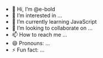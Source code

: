 - 👋 Hi, I’m @e-bold
- 👀 I’m interested in ...
- 🌱 I’m currently learning JavaScript
- 💞️ I’m looking to collaborate on ...
- 📫 How to reach me ...
- 😄 Pronouns: ...
- ⚡ Fun fact: ...

<!---
e-bold/e-bold is a ✨ special ✨ repository because its `README.md` (this file) appears on your GitHub profile.
You can click the Preview link to take a look at your changes.
--->
